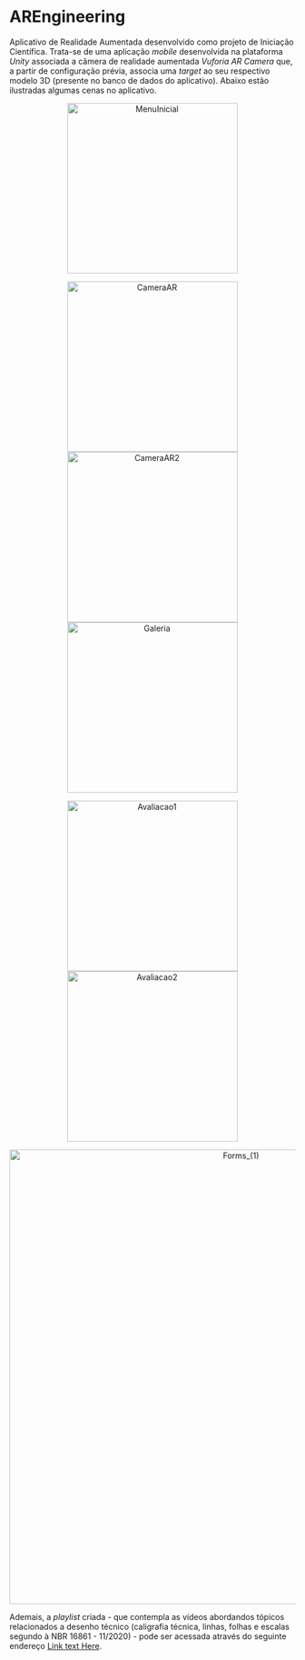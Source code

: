 # AREngineering
Aplicativo de Realidade Aumentada desenvolvido como projeto de Iniciação Científica. Trata-se de uma aplicação *mobile* desenvolvida na plataforma *Unity* associada a câmera de realidade aumentada *Vuforia AR Camera* que, a partir de configuração prévia, associa uma *target* ao seu respectivo modelo 3D (presente no banco de dados do aplicativo).
Abaixo estão ilustradas algumas cenas no aplicativo.

<p align="center">
     <img width="300" alt="MenuInicial" src="https://user-images.githubusercontent.com/68757646/193473404-500d9f60-70bc-4113-b221-67434aef1374.jpg">
</p>

<p align="center">
     <img width="300" alt="CameraAR" src="https://user-images.githubusercontent.com/68757646/193473377-5acf88c4-72a0-4200-a112-075b372fecaf.jpg">  <img width="300" alt="CameraAR2" src="https://user-images.githubusercontent.com/68757646/193473392-6c89b206-0b46-45d0-ad81-032070b852e8.jpg">  <img width="300" alt="Galeria" src="https://user-images.githubusercontent.com/68757646/193473355-7a83c02b-f0c0-4be3-a6ab-107d9864cc9d.jpg">
</p>

<p align="center">
     <img width="300" alt="Avaliacao1" src="https://user-images.githubusercontent.com/68757646/193473045-66ff2e3d-794f-4dc9-91cf-8c91a054d783.jpg">     <img width="300" alt="Avaliacao2" src="https://user-images.githubusercontent.com/68757646/193473324-178d534a-12f1-40d1-bce1-e267f5fcdb1c.jpg">
</p>

<p align="center">
     <img width="800" alt="Forms_(1)" src="https://user-images.githubusercontent.com/68757646/193473340-064d6c9a-41ea-4d4a-8093-505a45dd3ec8.PNG">
</p>

Ademais, a *playlist* criada - que contempla as vídeos abordandos tópicos relacionados a desenho técnico (caligrafia técnica, linhas, folhas e escalas segundo à NBR 16861 - 11/2020) - pode ser acessada através do seguinte endereço [Link text Here](https://youtube.com/playlist?list=PLLTR17m75ZSmw-jjz4cPF-qEWvW3S-VE9).
